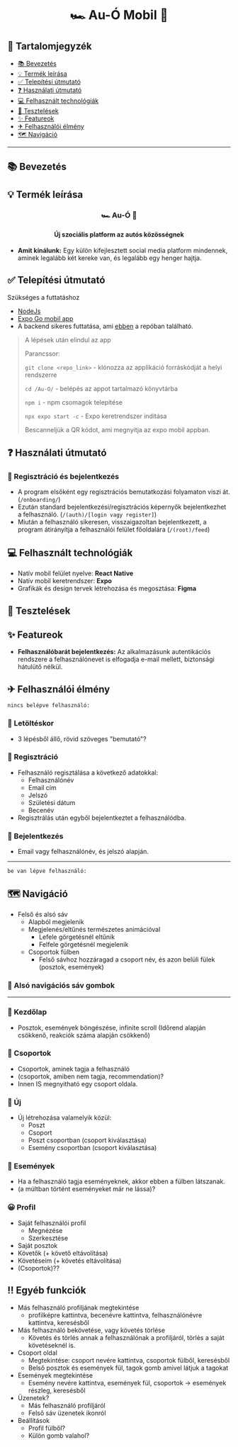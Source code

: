 <center>
    <h1>
    🏎 Au-Ó Mobil 🚗</h1>
</center>

## 📝 Tartalomjegyzék
- [ 📚 Bevezetés](#bevezetés)
- [ 💡 Termék leírása](#-termék-leírása)
- [ ✅ Telepítési útmutató]( #-telepítési-útmutató)
- [ ❓ Használati útmutató](#-használati-útmutató)
- [ 💻 Felhasznált technológiák](#-felhasznált-technológiák)
- [ 📝 Tesztelések](#-tesztelések)
- [ ✨ Featureok](#-featureok)
- [ ✈ Felhasználói élmény](#felhasználói-élmény)
- [ 🗺 Navigáció](#-navigáció)

---
## 📚 Bevezetés

## 💡 Termék leírása
<center><h3>🏎 Au-Ó 🚗</h3><h4>Új szociális platform az autós közösségnek</h4></center>

- **Amit kínálunk:** Egy külön kifejlesztett social media platform mindennek, aminek legalább két kereke van, és legalább egy henger hajtja.


## ✅ Telepítési útmutató

Szükséges a futtatáshoz

- [NodeJs](https://nodejs.org/en/download)
- [Expo Go mobil app](https://expo.dev/go)
- A backend sikeres futtatása, ami [ebben](https://github.com/bnolod/au-o_backend) a repóban található.

> A lépések után elindul az app
>
> Parancssor:
>
> `git clone <repo_link>` - klónozza az applikáció forráskódját a helyi rendszerre
>
> `cd /Au-O/` - belépés az appot tartalmazó könyvtárba
>
> `npm i` - npm csomagok telepítése
>
> `npx expo start -c` - Expo keretrendszer indítása
>
> Bescanneljük a QR kódot, ami megnyitja az expo mobil appban.


## ❓ Használati útmutató

### 🔐 Regisztráció és bejelentkezés
- A program elsőként egy regisztrációs bemutatkozási folyamaton viszi át. (`/onboarding/`)
- Ezután standard bejelentkezési/regisztrációs képernyők bejelentkezhet a felhasználó. (`/(auth)/[login vagy register]`)
- Miután a felhasználó sikeresen, visszaigazoltan bejelentkezett, a program átirányítja a felhasználói felület főoldalára (`/(root)/feed`)

## 💻 Felhasznált technológiák
- Natív mobil felület nyelve: **React Native**
- Natív mobil keretrendszer: **Expo**
- Grafikák és design tervek létrehozása és megosztása: **Figma**

## 📝 Tesztelések

## ✨ Featureok
- **Felhasználóbarát bejelentkezés:** Az alkalmazásunk autentikációs rendszere a felhasználónevet is elfogadja e-mail mellett, biztonsági hátulütő nélkül.

## ✈ Felhasználói élmény

`nincs belépve felhasználó:`

### 🔽 Letöltéskor

- 3 lépésből állő, rövid szöveges "bemutató"?

### 🔰 Regisztráció

- Felhasználó regisztálása a következő adatokkal:
    - Felhasználónév
    - Email cím
    - Jelszó
    - Születési dátum
    - Becenév
- Regisztrálás után egyből bejelentkeztet a felhasználódba.

### 🚪 Bejelentkezés

- Email vagy felhasználónév, és jelszó alapján.

---

`be van lépve felhasználó:`

## 🗺 Navigáció

- Felső és alsó sáv
    - Alapból megjelenik
    - Megjelenés/eltűnés természetes animációval
        - Lefele görgetésnél eltűnik
        - Felfele görgetésnél megjelenik
    - Csoportok fülben
        - Felső sávhoz hozzáragad a csoport név, és azon belüli fülek (posztok, események)

### 📲 Alsó navigációs sáv gombok
---


### 🏡 Kezdőlap

- Posztok, események böngészése, infinite scroll (Időrend alapján csökkenő, reakciók száma alapján csökkenő)

### 📣 Csoportok

- Csoportok, aminek tagja a felhasználó
- (csoportok, amiben nem tagja, recommendation)?
- Innen IS megnyitható egy csoport oldala.

### 🎉 Új

- Új létrehozása valamelyik közül:
    - Poszt 
    - Csoport
    - Poszt csoportban (csoport kiválasztása)
    - Esemény csoportban (csoport kiválasztása)
 
### 📅 Események

- Ha a felhasználó tagja eseményeknek, akkor ebben a fülben látszanak.
- (a múltban történt eseményeket már ne lássa)?

### 😀 Profil

- Saját felhasználói profil
    - Megnézése
    - Szerkesztése
- Saját posztok
- Követők (+ követő eltávolítása)
- Követéseim (+ követés eltávolítása)
- (Csoportok)??


## ‼ Egyéb funkciók

- Más felhasználó profiljának megtekintése
    - profilképre kattintva, becenévre kattintva, felhasználónévre kattintva, keresésből
- Más felhasználó bekövetése, vagy követés törlése
    - Követés és törlés annak a felhasználónak a profiljáról, törlés a saját követéseknél is.
- Csoport oldal
    - Megtekintése: csoport nevére kattintva, csoportok fülből, keresésből
    - Belső posztok és események fül, tagok gomb amivel látjuk a tagokat
- Események megtekintése
    - Esemény nevére kattintva, események fül, csoportok -> események részleg, keresésből
- Üzenetek?
    - Más felhasználó profiljáról
    - Felső sáv üzenetek ikonról
- Beállítások
    - Profil fülből?
    - Külön gomb valahol?

